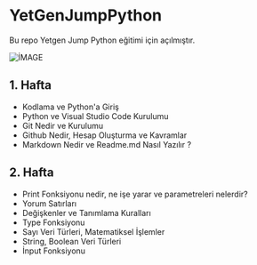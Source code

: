 # YetGenJumpPython
Bu repo Yetgen Jump Python eğitimi için açılmıştır.


![İMAGE](https://yetkingencler.com/wp-content/uploads/2022/06/2-e1655718809102.png)


## 1. Hafta

 - Kodlama ve Python'a Giriş
 - Python ve Visual Studio Code Kurulumu
 - Git Nedir ve Kurulumu
 - Github Nedir, Hesap Oluşturma ve Kavramlar
 - Markdown Nedir ve Readme.md Nasıl Yazılır ?


 ## 2. Hafta 
 - Print Fonksiyonu nedir, ne işe yarar ve parametreleri nelerdir?
 - Yorum Satırları
 - Değişkenler ve Tanımlama Kuralları
 - Type Fonksiyonu
 - Sayı Veri Türleri, Matematiksel İşlemler
 - String, Boolean Veri Türleri
 - İnput Fonksiyonu